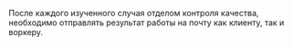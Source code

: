 После каждого изученного случая отделом контроля качества, необходимо отправлять результат работы на почту как клиенту, так и воркеру.